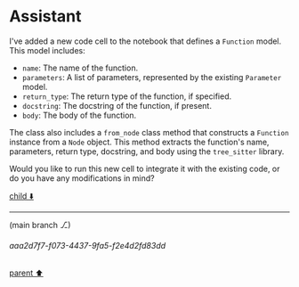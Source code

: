 # Assistant

I've added a new code cell to the notebook that defines a `Function` model. This model includes:

- `name`: The name of the function.
- `parameters`: A list of parameters, represented by the existing `Parameter` model.
- `return_type`: The return type of the function, if specified.
- `docstring`: The docstring of the function, if present.
- `body`: The body of the function.

The class also includes a `from_node` class method that constructs a `Function` instance from a `Node` object. This method extracts the function's name, parameters, return type, docstring, and body using the `tree_sitter` library.

Would you like to run this new cell to integrate it with the existing code, or do you have any modifications in mind?

[child ⬇️](#aaa2d7f7-f073-4437-9fa5-f2e4d2fd83dd)

---

(main branch ⎇)
###### aaa2d7f7-f073-4437-9fa5-f2e4d2fd83dd
[parent ⬆️](#56e7d34d-e69e-4f12-a83a-9bfce90dab6d)
